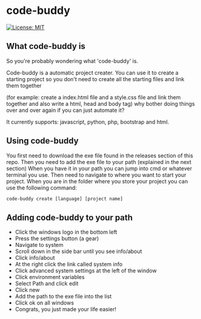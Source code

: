 # code-buddy
[![License: MIT](https://img.shields.io/badge/License-MIT-yellow.svg)](https://opensource.org/licenses/MIT)
## What code-buddy is
So you're probably wondering what 'code-buddy' is.

Code-buddy is a automatic project creater. You can use it to create a starting project so you don't need to create all the starting files and link them together

(for example: create a index.html file and a style.css file and link them together and also write a html, head and body tag) why bother doing things over and over again if you can just automate it?

It currently supports: javascript, python, php, bootstrap and html.

## Using code-buddy
You first need to download the exe file found in the releases section of this repo. Then you need to add the exe file to your path (explained in the next section) When you have it in your path you can jump into cmd or whatever terminal you use. Then need to navigate to where you want to start your project. When you are in the folder where you store your project you can use the following command:
```bat
code-buddy create [language] [project name]
```

## Adding code-buddy to your path
* Click the windows logo in the bottom left 
* Press the settings button (a gear)
* Navigate to system
* Scroll down in the side bar until you see info/about
* Click info/about
* At the right click the link called system info
* Click advanced system settings at the left of the window
* Click environment variables
* Select Path and click edit
* Click new
* Add the path to the exe file into the list
* Click ok on all windows
* Congrats, you just made your life easier!
